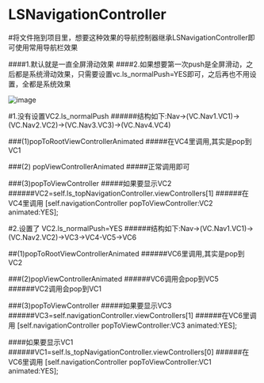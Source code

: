# LSNavigationController


#将文件拖到项目里，想要这种效果的导航控制器继承LSNavigationController即可使用常用导航栏效果

####1.默认就是一直全屏滑动效果
####2.如果想要第一次push是全屏滑动，之后都是系统滑动效果，只需要设置vc.ls_normalPush=YES即可，之后再也不用设置，全都是系统效果


![image](https://github.com/lsmakethebest/LSNavigationBarTransition/blob/master/images/show.gif)

#1.没有设置VC2.ls_normalPush
######结构如下:Nav->(VC.Nav1.VC1)->(VC.Nav2.VC2)->(VC.Nav3.VC3)->(VC.Nav4.VC4)

###(1)popToRootViewControllerAnimated
#####在VC4里调用,其实是pop到VC1

###(2) popViewControllerAnimated
#####正常调用即可

###(3)popToViewController
#####如果要显示VC2 
######VC2=self.ls_topNavigationController.viewControllers[1]
######在VC4里调用  [self.navigationController popToViewController:VC2 animated:YES];

#2.设置了 VC2.ls_normalPush=YES
######结构如下:Nav->(VC.Nav1.VC1)->(VC.Nav2.VC2)->VC3->VC4-VC5->VC6

##(1)popToRootViewControllerAnimated
######VC6里调用,其实是pop到VC2

###(2)popViewControllerAnimated
######VC6调用会pop到VC5
######VC2调用会pop到VC1

###(3)popToViewController
#####如果要显示VC3 
######VC3=self.navigationController.viewControllers[1]
######在VC6里调用  [self.navigationController popToViewController:VC3 animated:YES];

####如果要显示VC1 
######VC1=self.ls_topNavigationController.viewControllers[0]
######在VC6里调用  [self.navigationController popToViewController:VC1 animated:YES];
